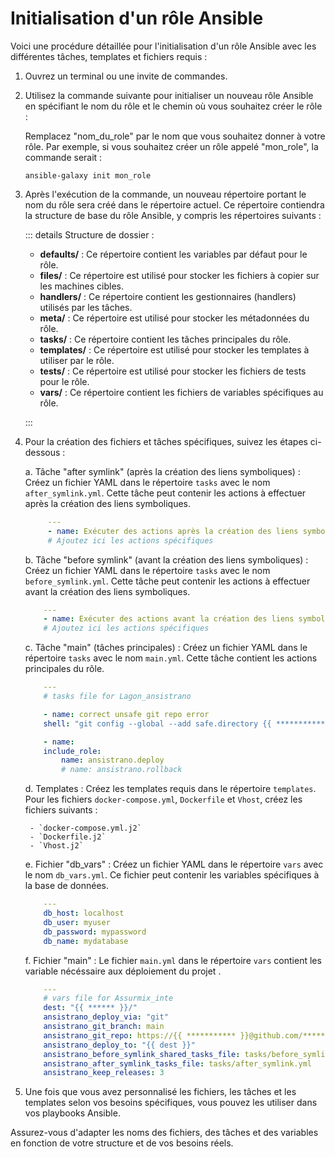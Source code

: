 




# Initialisation d'un rôle Ansible

Voici une procédure détaillée pour l'initialisation d'un rôle Ansible avec les différentes tâches, templates et fichiers requis :

1. Ouvrez un terminal ou une invite de commandes.

2. Utilisez la commande suivante pour initialiser un nouveau rôle Ansible en spécifiant le nom du rôle et le chemin où vous souhaitez créer le rôle :

    Remplacez "nom_du_role" par le nom que vous souhaitez donner à votre rôle. Par exemple, si vous souhaitez créer un rôle appelé "mon_role", la commande serait :

    ```
    ansible-galaxy init mon_role
    ```

3. Après l'exécution de la commande, un nouveau répertoire portant le nom du rôle sera créé dans le répertoire actuel. Ce répertoire contiendra la structure de base du rôle Ansible, y compris les répertoires suivants :

    ::: details Structure de dossier :

    - **defaults/** : Ce répertoire contient les variables par défaut pour le rôle.
    - **files/** : Ce répertoire est utilisé pour stocker les fichiers à copier sur les machines cibles.
    - **handlers/** : Ce répertoire contient les gestionnaires (handlers) utilisés par les tâches.
    - **meta/** : Ce répertoire est utilisé pour stocker les métadonnées du rôle.
    - **tasks/** : Ce répertoire contient les tâches principales du rôle.
    - **templates/** : Ce répertoire est utilisé pour stocker les templates à utiliser par le rôle.
    - **tests/** : Ce répertoire est utilisé pour stocker les fichiers de tests pour le rôle.
    - **vars/** : Ce répertoire contient les fichiers de variables spécifiques au rôle.

    :::

4. Pour la création des fichiers et tâches spécifiques, suivez les étapes ci-dessous :

    a. Tâche "after symlink" (après la création des liens symboliques) : Créez un fichier YAML dans le répertoire `tasks` avec le nom `after_symlink.yml`. Cette tâche peut contenir les actions à effectuer après la création des liens symboliques.

   ```  yaml
        ---
        - name: Exécuter des actions après la création des liens symboliques
        # Ajoutez ici les actions spécifiques
    ```

    b. Tâche "before symlink" (avant la création des liens symboliques) : Créez un fichier YAML dans le répertoire `tasks` avec le nom `before_symlink.yml`. Cette tâche peut contenir les actions à effectuer avant la création des liens symboliques.

    ```  yaml
        ---
        - name: Exécuter des actions avant la création des liens symboliques
        # Ajoutez ici les actions spécifiques
    ```

    c. Tâche "main" (tâches principales) : Créez un fichier YAML dans le répertoire `tasks` avec le nom `main.yml`. Cette tâche contient les actions principales du rôle.

    
    ```  yaml
        ---
        # tasks file for Lagon_ansistrano

        - name: correct unsafe git repo error
        shell: "git config --global --add safe.directory {{ ************}}/repo"

        - name: 
        include_role:
            name: ansistrano.deploy
            # name: ansistrano.rollback
    ```

    d. Templates : Créez les templates requis dans le répertoire `templates`. Pour les fichiers `docker-compose.yml`, `Dockerfile` et `Vhost`, créez les fichiers suivants :

        - `docker-compose.yml.j2`
        - `Dockerfile.j2`
        - `Vhost.j2`

    e. Fichier "db_vars" : Créez un fichier YAML dans le répertoire `vars` avec le nom `db_vars.yml`. Ce fichier peut contenir les variables spécifiques à la base de données.


    ```  yaml
        ---
        db_host: localhost
        db_user: myuser
        db_password: mypassword
        db_name: mydatabase
    ```

    f. Fichier "main" : Le fichier `main.yml` dans le répertoire `vars` contient les variable nécéssaire aux  déploiement du projet .


    ```  yaml
        ---
        # vars file for Assurmix_inte
        dest: "{{ ****** }}/"
        ansistrano_deploy_via: "git"
        ansistrano_git_branch: main
        ansistrano_git_repo: https://{{ *********** }}@github.com/*******/*********.git
        ansistrano_deploy_to: "{{ dest }}"
        ansistrano_before_symlink_shared_tasks_file: tasks/before_symlink.yml
        ansistrano_after_symlink_tasks_file: tasks/after_symlink.yml
        ansistrano_keep_releases: 3

5. Une fois que vous avez personnalisé les fichiers, les tâches et les templates selon vos besoins spécifiques, vous pouvez les utiliser dans vos playbooks Ansible.

Assurez-vous d'adapter les noms des fichiers, des tâches et des variables en fonction de votre structure et de vos besoins réels.

